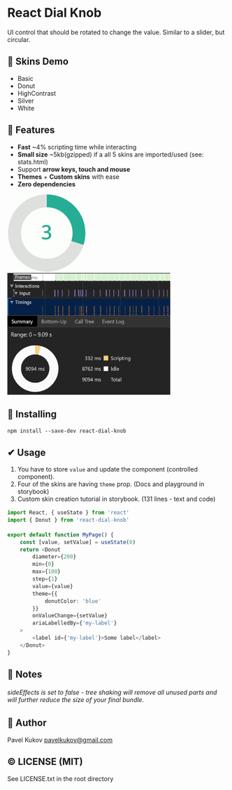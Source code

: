 # React Dial Knob
UI control that should be rotated to change the value. Similar to a slider, but circular.

## 🦚 Skins Demo
* Basic
* Donut
* HighContrast
* Silver
* White

## 🎯 Features

* **Fast** ~4% scripting time while interacting
* **Small size** ~5kb(gzipped) if a all 5 skins are imported/used (see: stats.html)
* Support **arrow keys, touch and mouse**
* **Themes** + **Custom skins** with ease
* **Zero dependencies**

![Donut Knob](/docs/images/donut-konb-180.gif)
![Scripting time is only 4%](/docs/images/scripting-only.png)

## 🧩 Installing
```shell
npm install --save-dev react-dial-knob
```

## ✔ Usage
1. You have to store `value` and update the component (controlled component).
2. Four of the skins are having `theme` prop. (Docs and playground in storybook)
3. Custom skin creation tutorial in storybook. (131 lines - text and code)

```typescript
import React, { useState } from 'react'
import { Donut } from 'react-dial-knob'

export default function MyPage() {
    const [value, setValue] = useState(0)
    return <Donut
        diameter={200}
        min={0}
        max={100}
        step={1}
        value={value}
        theme={{
            donutColor: 'blue'
        }}
        onValueChange={setValue}
        ariaLabelledBy={'my-label'}
    >
        <label id={'my-label'}>Some label</label>
    </Donut>
}
```
## 🧾 Notes

###### sideEffects is set to false - tree shaking will remove all unused parts and will further reduce the size of your final bundle.

## 👋 Author
Pavel Kukov <pavelkukov@gmail.com>

## © LICENSE (MIT)
See LICENSE.txt in the root directory
